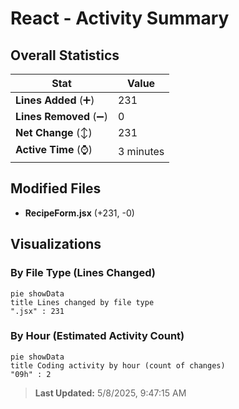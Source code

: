 # React - Activity Summary 

## Overall Statistics

| Stat                   | Value                                                             |
| ---------------------- | ----------------------------------------------------------------- |
| **Lines Added** (➕)   | 231                                          |
| **Lines Removed** (➖) | 0                                        |
| **Net Change** (↕)    | 231                |
| **Active Time** (⌚)   | 3 minutes |


## Modified Files
- **RecipeForm.jsx** (+231, -0)

## Visualizations

### By File Type (Lines Changed)

```mermaid
pie showData
title Lines changed by file type
".jsx" : 231
```

### By Hour (Estimated Activity Count)

```mermaid
pie showData
title Coding activity by hour (count of changes)
"09h" : 2
```


> **Last Updated:** 5/8/2025, 9:47:15 AM
